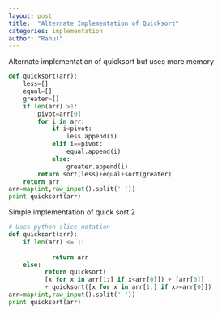 ```yaml
---
layout: post
title:  "Alternate Implementation of Quicksort"
categories: implementation
author: "Rahul"
---
```


Alternate implementation of quicksort but uses more memory

```python
def quicksort(arr):
    less=[]
    equal=[]
    greater=[]
    if len(arr) >1:
        pivot=arr[0]
        for i in arr:
            if i<pivot:
                less.append(i)
            elif i==pivot:
                equal.append(i)
            else:
                greater.append(i)
        return sort(less)+equal+sort(greater)
    return arr
arr=map(int,raw_input().split(' '))
print quicksort(arr)
```

Simple implementation of quick sort 2 

```python
# Uses python slice notation
def quicksort(arr): 
    if len(arr) <= 1:
            
            return arr
    else:
          return quicksort(
          [x for x in arr[1:] if x<arr[0]]) + [arr[0]] 
          + quicksort([x for x in arr[1:] if x>=arr[0]])
arr=map(int,raw_input().split(' '))
print quicksort(arr)
```

